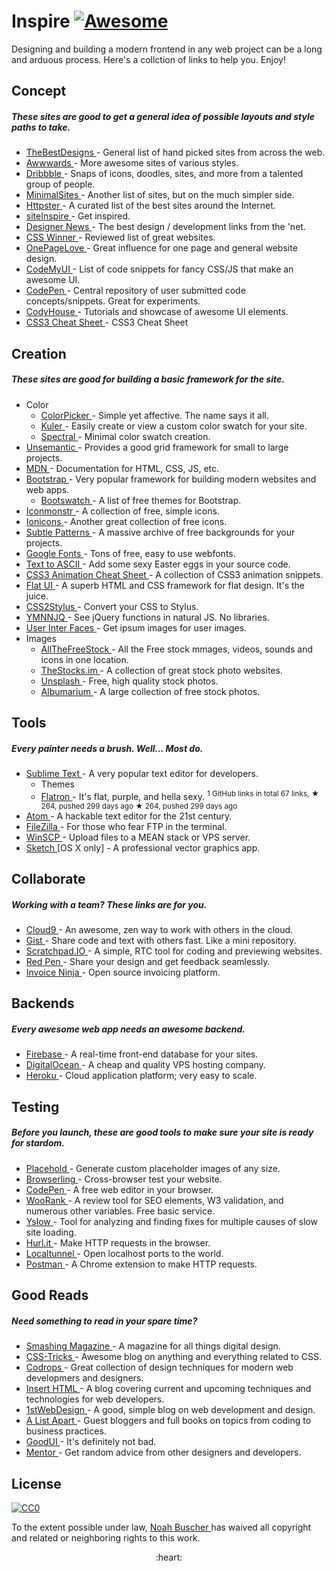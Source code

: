 <h1>
 Inspire
 <a href="https://github.com/sindresorhus/awesome">
  <img alt="Awesome" src="https://cdn.rawgit.com/sindresorhus/awesome/d7305f38d29fed78fa85652e3a63e154dd8e8829/media/badge.svg"/>
 </a>
</h1>
<p>
 Designing and building a modern frontend in any web project can be a long and arduous process. Here's a collction of links to help you. Enjoy!
</p>
<h2>
 Concept
</h2>
<h5>
 These sites are good to get a general idea of possible layouts and style paths to take.
</h5>
<ul>
 <li>
  <a href="https://www.thebestdesigns.com/">
   TheBestDesigns
  </a>
  - General list of hand picked sites from across the web.
 </li>
 <li>
  <a href="http://www.awwwards.com/">
   Awwwards
  </a>
  - More awesome sites of various styles.
 </li>
 <li>
  <a href="https://dribbble.com/">
   Dribbble
  </a>
  - Snaps of icons, doodles, sites, and more from a talented group of people.
 </li>
 <li>
  <a href="http://www.minimalsites.com/">
   MinimalSites
  </a>
  - Another list of sites, but on the much simpler side.
 </li>
 <li>
  <a href="http://httpster.net/">
   Httpster
  </a>
  - A curated list of the best sites around the Internet.
 </li>
 <li>
  <a href="http://www.siteinspire.com/">
   siteInspire
  </a>
  - Get inspired.
 </li>
 <li>
  <a href="https://news.layervault.com/">
   Designer News
  </a>
  - The best design / development links from the 'net.
 </li>
 <li>
  <a href="http://www.csswinner.com/">
   CSS Winner
  </a>
  - Reviewed list of great websites.
 </li>
 <li>
  <a href="https://onepagelove.com/">
   OnePageLove
  </a>
  - Great influence for one page and general website design.
 </li>
 <li>
  <a href="http://codemyui.com/">
   CodeMyUI
  </a>
  - List of code snippets for fancy CSS/JS that make an awesome UI.
 </li>
 <li>
  <a href="http://codepen.io/">
   CodePen
  </a>
  - Central repository of user submitted code concepts/snippets. Great for experiments.
 </li>
 <li>
  <a href="https://codyhouse.co/">
   CodyHouse
  </a>
  - Tutorials and showcase of awesome UI elements.
 </li>
 <li>
  <a href="http://www.justinaguilar.com/animations/#">
   CSS3 Cheat Sheet
  </a>
  - CSS3 Cheat Sheet
 </li>
</ul>
<h2>
 Creation
</h2>
<h5>
 These sites are good for building a basic framework for the site.
</h5>
<ul>
 <li>
  Color
  <ul>
   <li>
    <a href="http://www.colorpicker.com">
     ColorPicker
    </a>
    - Simple yet affective. The name says it all.
   </li>
   <li>
    <a href="https://color.adobe.com/">
     Kuler
    </a>
    - Easily create or view a custom color swatch for your site.
   </li>
   <li>
    <a href="http://jxnblk.com/Spectral/">
     Spectral
    </a>
    - Minimal color swatch creation.
   </li>
  </ul>
 </li>
 <li>
  <a href="http://unsemantic.com">
   Unsemantic
  </a>
  - Provides a good grid framework for small to large projects.
 </li>
 <li>
  <a href="https://developer.mozilla.org">
   MDN
  </a>
  - Documentation for HTML, CSS, JS, etc.
 </li>
 <li>
  <a href="http://getbootstrap.com">
   Bootstrap
  </a>
  - Very popular framework for building modern websites and web apps.
  <ul>
   <li>
    <a href="http://bootswatch.com">
     Bootswatch
    </a>
    - A list of free themes for Bootstrap.
   </li>
  </ul>
 </li>
 <li>
  <a href="http://iconmonstr.com">
   Iconmonstr
  </a>
  - A collection of free, simple icons.
 </li>
 <li>
  <a href="http://ionicons.com">
   Ionicons
  </a>
  - Another great collection of free icons.
 </li>
 <li>
  <a href="http://subtlepatterns.com">
   Subtle Patterns
  </a>
  - A massive archive of free backgrounds for your projects.
 </li>
 <li>
  <a href="https://www.google.com/fonts">
   Google Fonts
  </a>
  - Tons of free, easy to use webfonts.
 </li>
 <li>
  <a href="http://patorjk.com/software/taag/#p=display&f=Graffiti&t=Type%20Something%20">
   Text to ASCII
  </a>
  - Add some sexy Easter eggs in your source code.
 </li>
 <li>
  <a href="http://www.justinaguilar.com/animations/">
   CSS3 Animation Cheat Sheet
  </a>
  - A collection of CSS3 animation snippets.
 </li>
 <li>
  <a href="http://designmodo.github.io/Flat-UI/">
   Flat UI
  </a>
  - A superb HTML and CSS framework for flat design. It's the juice.
 </li>
 <li>
  <a href="http://css2stylus.com">
   CSS2Stylus
  </a>
  - Convert your CSS to Stylus.
 </li>
 <li>
  <a href="http://youmightnotneedjquery.com">
   YMNNJQ
  </a>
  - See jQuery functions in natural JS. No libraries.
 </li>
 <li>
  <a href="http://uifaces.com">
   User Inter Faces
  </a>
  - Get ipsum images for user images.
 </li>
 <li>
  Images
  <ul>
   <li>
    <a href="http://allthefreestock.com/">
     AllTheFreeStock
    </a>
    - All the Free stock mmages, videos, sounds and icons in one location.
   </li>
   <li>
    <a href="http://thestocks.im">
     TheStocks.im
    </a>
    - A collection of great stock photo websites.
   </li>
   <li>
    <a href="https://unsplash.com">
     Unsplash
    </a>
    - Free, high quality stock photos.
   </li>
   <li>
    <a href="http://albumarium.com">
     Albumarium
    </a>
    - A large collection of free stock photos.
   </li>
  </ul>
 </li>
</ul>
<h2>
 Tools
</h2>
<h5>
 Every painter needs a brush. Well... Most do.
</h5>
<ul>
 <li>
  <a href="https://www.sublimetext.com">
   Sublime Text
  </a>
  - A very popular text editor for developers.
  <ul>
   <li>
    Themes
   </li>
   <li>
    <a href="https://github.com/noahbuscher/Flatron">
     Flatron
    </a>
    - It's flat, purple, and hella sexy.
    <sup>
     1 GitHub links in total 67 links, ★ 264, pushed 299 days ago
    </sup>
    <sup>
     &#9733 264, pushed 299 days ago
    </sup>
   </li>
  </ul>
 </li>
 <li>
  <a href="https://atom.io">
   Atom
  </a>
  - A hackable text editor for the 21st century.
 </li>
 <li>
  <a href="https://filezilla-project.org">
   FileZilla
  </a>
  - For those who fear FTP in the terminal.
 </li>
 <li>
  <a href="http://winscp.net">
   WinSCP
  </a>
  - Upload files to a MEAN stack or VPS server.
 </li>
 <li>
  <a href="http://www.sketchapp.com/">
   Sketch
  </a>
  [OS X only] - A professional vector graphics app.
 </li>
</ul>
<h2>
 Collaborate
</h2>
<h5>
 Working with a team? These links are for you.
</h5>
<ul>
 <li>
  <a href="https://c9.io">
   Cloud9
  </a>
  - An awesome, zen way to work with others in the cloud.
 </li>
 <li>
  <a href="https://gist.github.com">
   Gist
  </a>
  - Share code and text with others fast. Like a mini repository.
 </li>
 <li>
  <a href="http://scratchpad.io">
   Scratchpad.IO
  </a>
  - A simple, RTC tool for coding and previewing websites.
 </li>
 <li>
  <a href="https://redpen.io">
   Red Pen
  </a>
  - Share your design and get feedback seamlessly.
 </li>
 <li>
  <a href="https://www.invoiceninja.com">
   Invoice Ninja
  </a>
  - Open source invoicing platform.
 </li>
</ul>
<h2>
 Backends
</h2>
<h5>
 Every awesome web app needs an awesome backend.
</h5>
<ul>
 <li>
  <a href="https://www.firebase.com">
   Firebase
  </a>
  - A real-time front-end database for your sites.
 </li>
 <li>
  <a href="https://www.digitalocean.com/">
   DigitalOcean
  </a>
  - A cheap and quality VPS hosting company.
 </li>
 <li>
  <a href="https://www.heroku.com">
   Heroku
  </a>
  - Cloud application platform; very easy to scale.
 </li>
</ul>
<h2>
 Testing
</h2>
<h5>
 Before you launch, these are good tools to make sure your site is ready for stardom.
</h5>
<ul>
 <li>
  <a href="http://placehold.it">
   Placehold
  </a>
  - Generate custom placeholder images of any size.
 </li>
 <li>
  <a href="https://www.browserling.com/">
   Browserling
  </a>
  - Cross-browser test your website.
 </li>
 <li>
  <a href="http://codepen.io">
   CodePen
  </a>
  - A free web editor in your browser.
 </li>
 <li>
  <a href="https://www.woorank.com/">
   WooRank
  </a>
  - A review tool for SEO elements, W3 validation, and numerous other variables. Free basic service.
 </li>
 <li>
  <a href="http://yslow.org">
   Yslow
  </a>
  - Tool for analyzing and finding fixes for multiple causes of slow site loading.
 </li>
 <li>
  <a href="https://www.hurl.it/">
   Hurl.it
  </a>
  - Make HTTP requests in the browser.
 </li>
 <li>
  <a href="http://localtunnel.me">
   Localtunnel
  </a>
  - Open localhost ports to the world.
 </li>
 <li>
  <a href="https://chrome.google.com/webstore/detail/postman-rest-client/fdmmgilgnpjigdojojpjoooidkmcomcm?hl=en">
   Postman
  </a>
  - A Chrome extension to make HTTP requests.
 </li>
</ul>
<h2>
 Good Reads
</h2>
<h5>
 Need something to read in your spare time?
</h5>
<ul>
 <li>
  <a href="http://www.smashingmagazine.com">
   Smashing Magazine
  </a>
  - A magazine for all things digital design.
 </li>
 <li>
  <a href="https://css-tricks.com/">
   CSS-Tricks
  </a>
  - Awesome blog on anything and everything related to CSS.
 </li>
 <li>
  <a href="http://tympanus.net/codrops/">
   Codrops
  </a>
  - Great collection of design techniques for modern web developmers and designers.
 </li>
 <li>
  <a href="http://www.inserthtml.com">
   Insert HTML
  </a>
  - A blog covering current and upcoming techniques and technologies for web developers.
 </li>
 <li>
  <a href="http://www.1stwebdesigner.com/blog/">
   1stWebDesign
  </a>
  - A good, simple blog on web development and design.
 </li>
 <li>
  <a href="http://alistapart.com">
   A List Apart
  </a>
  - Guest bloggers and full books on topics from coding to business practices.
 </li>
 <li>
  <a href="http://goodui.org">
   GoodUI
  </a>
  - It's definitely not bad.
 </li>
 <li>
  <a href="http://www.mentor.so/">
   Mentor
  </a>
  - Get random advice from other designers and developers.
 </li>
</ul>
<h2>
 License
</h2>
<p>
 <a href="http://creativecommons.org/publicdomain/zero/1.0/">
  <img alt="CC0" src="http://i.creativecommons.org/p/zero/1.0/88x31.png"/>
 </a>
</p>
<p>
 To the extent possible under law,
 <a href="http://noahbuscher.com">
  Noah Buscher
 </a>
 has waived all copyright and related or neighboring rights to this work.
</p>
<div align="center">
 :heart:
</div>
